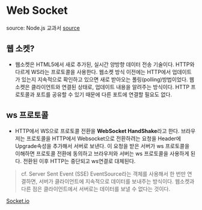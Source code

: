 # Web Socket

source: Node.js 교과서
[source](https://victorydntmd.tistory.com/250)

## 웹 소켓?

- 웹소켓은 HTML5에서 새로 추가된, 실시간 양방향 데이터 전송 기술이다. HTTP와 다르게 WS라는 프로토콜을 사용한다. 웹소켓 방식 이전에는 HTTP에서 업데이트가 있는지 지속적으로 확인하고 있으면 새로 받아오는 폴링(polling)방법이었다. 웹소켓은 클라이언트와 연결된 상태로, 업데이트 내용을 알려주는 방식이다. HTTP 프로토콜과 포트를 공유할 수 있기 때문에 다른 포트에 연결할 필요도 없다.

## ws 프로토콜

- HTTP에서 WS으로 프로토콜 전환을 **WebSocket HandShake**라고 한다. 브라우저는 프로토콜을 HTTP에서 Websocket으로 전환하려는 요청을 Header에 Upgrade속성을 추가해서 서버로 보낸다. 이 요청을 받은 서버가 ws 프로토콜을 이해하면 프로토콜 전환에 동의하고 브라우저와 서버는 ws 프로토콜을 사용하게 된다. 전환된 이후 HTTP는 중단되고 ws연결로 대체된다.

> cf. Server Sent Event (SSE)
> EventSource라는 객체를 사용해서 한 번만 연결하면, 서버가 클라이언트에 지속적으로 데이터를 보내주는 방식이다. 웹소켓과 다른 점은 클라이언트에서 서버로는 데이터를 보낼 수 없다는 것이다.

[Socket.io](../Node.js/SocketIo.md)
